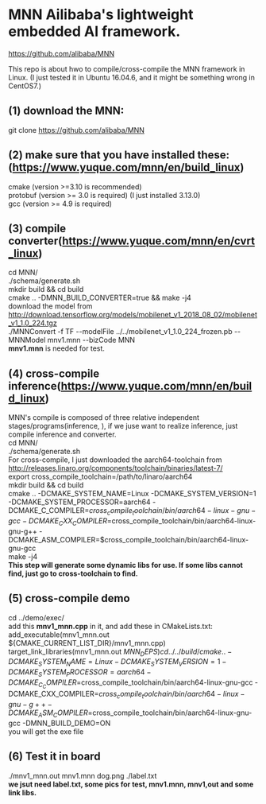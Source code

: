 # MNN Ailibaba's lightweight embedded AI framework.
https://github.com/alibaba/MNN

This repo is about hwo to compile/cross-compile the MNN framework in Linux. (I just tested it in Ubuntu 16.04.6, and it might be something wrong in CentOS7.)

## (1) download the MNN: 
git clone https://github.com/alibaba/MNN
## (2) make sure that you have installed these:(https://www.yuque.com/mnn/en/build_linux)
cmake (version >=3.10 is recommended)  
protobuf (version >= 3.0 is required) (I just installed 3.13.0)  
gcc (version >= 4.9 is required)
## (3) compile converter(https://www.yuque.com/mnn/en/cvrt_linux)
cd MNN/  
./schema/generate.sh  
mkdir build && cd build  
cmake .. -DMNN_BUILD_CONVERTER=true && make -j4  
download the model from http://download.tensorflow.org/models/mobilenet_v1_2018_08_02/mobilenet_v1_1.0_224.tgz  
./MNNConvert -f TF --modelFile ../../mobilenet_v1_1.0_224_frozen.pb --MNNModel mnv1.mnn --bizCode MNN  
__mnv1.mnn__ is needed for test.
## (4) cross-compile inference(https://www.yuque.com/mnn/en/build_linux)
MNN's compile is composed of three relative independent stages/programs(inference, ), if we juse want to realize inference, just compile inference and converter.  
cd MNN/  
./schema/generate.sh  
For cross-compile, I just downloaded the aarch64-toolchain from http://releases.linaro.org/components/toolchain/binaries/latest-7/  
export cross_compile_toolchain=/path/to/linaro/aarch64  
mkdir build && cd build  
cmake .. -DCMAKE_SYSTEM_NAME=Linux -DCMAKE_SYSTEM_VERSION=1 -DCMAKE_SYSTEM_PROCESSOR=aarch64 -DCMAKE_C_COMPILER=$cross_compile_toolchain/bin/aarch64-linux-gnu-gcc -DCMAKE_CXX_COMPILER=$cross_compile_toolchain/bin/aarch64-linux-gnu-g++ -DCMAKE_ASM_COMPILER=$cross_compile_toolchain/bin/aarch64-linux-gnu-gcc  
make -j4  
__This step will generate some dynamic libs for use. If some libs cannot find, just go to cross-toolchain to find.__
## (5) cross-compile demo
cd ../demo/exec/  
add this __mnv1_mnn.cpp__ in it, and add these in CMakeLists.txt:  
add_executable(mnv1_mnn.out ${CMAKE_CURRENT_LIST_DIR}/mnv1_mnn.cpp)  
target_link_libraries(mnv1_mnn.out ${MNN_DEPS})  
cd ../../build/  
cmake .. -DCMAKE_SYSTEM_NAME=Linux -DCMAKE_SYSTEM_VERSION=1 -DCMAKE_SYSTEM_PROCESSOR=aarch64 -DCMAKE_C_COMPILER=$cross_compile_toolchain/bin/aarch64-linux-gnu-gcc -DCMAKE_CXX_COMPILER=$cross_compile_toolchain/bin/aarch64-linux-gnu-g++ -DCMAKE_ASM_COMPILER=$cross_compile_toolchain/bin/aarch64-linux-gnu-gcc -DMNN_BUILD_DEMO=ON  
you will get the exe file  
## (6) Test it in board
./mnv1_mnn.out mnv1.mnn dog.png ./label.txt  
__we jsut need label.txt, some pics for test, mnv1.mnn, mnv1,out and some link libs.__




